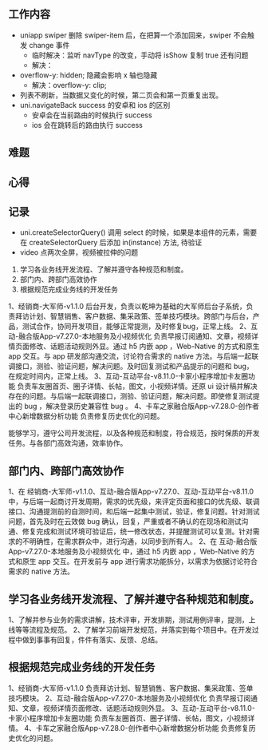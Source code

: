 ## 工作内容
- uniapp swiper 删除 swiper-item 后，在把算一个添加回来，swiper 不会触发 change 事件
  - 临时解决：监听 navType 的改变，手动将 isShow 复制 true 还有问题
  - 解决：
- overflow-y: hidden; 隐藏会影响 x 轴也隐藏
  - 解决：overflow-y: clip;
- 列表不刷新，当数据又变化的时候，第二页会和第一页重复出现。
- uni.navigateBack success 的安卓和 ios 的区别
  - 安卓会在当前路由的时候执行 success
  - ios 会在跳转后的路由执行 success
## 难题

## 心得

## 记录
- uni.createSelectorQuery() 调用 select 的时候，如果是本组件的元素，需要在 createSelectorQuery 后添加 in(instance) 方法, 待验证
- video 点两次全屏，视频被拉伸的问题

1. 学习各业务线开发流程、了解并遵守各种规范和制度。
2. 部门内、跨部门高效协作
3. 根据规范完成业务线的开发任务

1、经销商-大军师-v1.1.0 后台开发，负责以乾坤为基础的大军师后台子系统，负责拜访计划、智慧销售、客户数据、集采政策、签单技巧模块。跨部门与后台，产品，测试合作，协同开发项目，能够正常提测，及时修复bug，正常上线。
2、互动-融合版App-v7.27.0-本地服务及小视频优化 负责早报订阅通知、文章，视频详情页面修改、话题活动规则外显。通过 h5 内嵌 app ，Web-Native 的方式和原生 app 交互。与 app 研发部沟通交流，讨论符合需求的 native 方法。与后端一起联调接口，测验、验证问题，解决问题。及时回复测试和产品提示的问题和 bug，在规定时间内，正常上线。
3、互动-互动平台-v8.11.0-卡家小程序增加卡友圈功能 负责车友圈首页、圈子详情、长帖，图文，小视频详情。还原 ui 设计稿并解决存在的问题。与后端一起联调接口，测验、验证问题，解决问题。即使修复测试提出的 bug ，解决登录历史兼容性 bug 。
4、卡车之家融合版App-v7.28.0-创作者中心新增数据分析功能 负责修复历史优化的问题。

能够学习，遵守公司开发流程，以及各种规范和制度，符合规范，按时保质的开发任务。与各部门高效沟通，效率协作。

## 部门内、跨部门高效协作
1、在 经销商-大军师-v1.1.0、互动-融合版App-v7.27.0、互动-互动平台-v8.11.0 中，与后端一起商讨开发周期，需求的优先级，来评定页面和接口的优先级、联调接口、沟通提测前的自测时间，和后端一起集中测试，验证，修复问题。针对测试问题，首先及时在云效做 bug 确认，回复，严重或者不确认的在现场和测试沟通、修复完成和测试环境可验证后，统一修改状态，并提醒测试可以复测。针对需求的不明确性，在需求群众中，进行沟通，以同步到所有人。
2、在 互动-融合版App-v7.27.0-本地服务及小视频优化 中，通过 h5 内嵌 app ，Web-Native 的方式和原生 app 交互。在开发前与 app 进行需求功能拆分，以需求为依据讨论符合需求的 native 方法。

## 学习各业务线开发流程、了解并遵守各种规范和制度。
1、了解并参与业务的需求讲解，技术评审，开发排期，测试用例评审，提测，上线等等流程及规范。
2、了解学习前端开发规范，并落实到每个项目中。在开发过程中做到事事有回复，件件有落实、反馈、总结。

## 根据规范完成业务线的开发任务
1、经销商-大军师-v1.1.0 负责拜访计划、智慧销售、客户数据、集采政策、签单技巧模块。
2、互动-融合版App-v7.27.0-本地服务及小视频优化 负责早报订阅通知、文章，视频详情页面修改、话题活动规则外显。
3、互动-互动平台-v8.11.0-卡家小程序增加卡友圈功能 负责车友圈首页、圈子详情、长帖，图文，小视频详情。
4、卡车之家融合版App-v7.28.0-创作者中心新增数据分析功能 负责修复历史优化的问题。